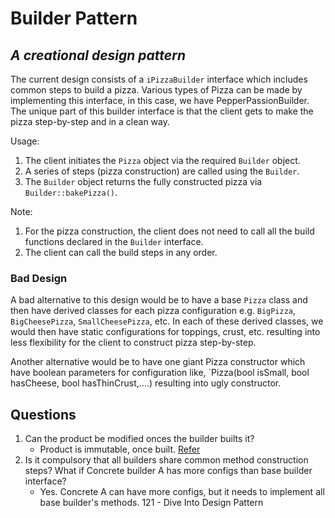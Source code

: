
# Builder Pattern

## _A creational design pattern_

The current design consists of a `iPizzaBuilder` interface which includes common steps to build a pizza. Various types of Pizza can be made by implementing this interface, in this case, we have PepperPassionBuilder.
The unique part of this builder interface is that the client gets to make the pizza step-by-step and in a clean way.

Usage:

1. The client initiates the `Pizza` object via the required `Builder` object.
2. A series of steps (pizza construction) are called using the `Builder`.
3. The `Builder` object returns the fully constructed pizza via `Builder::bakePizza()`.

Note:

1. For the pizza construction, the client does not need to call all the build functions declared in the `Builder` interface.
2. The client can call the build steps in any order.

### Bad Design

A bad alternative to this design would be to have a base `Pizza` class and then have derived classes for each pizza configuration e.g. `BigPizza`, `BigCheesePizza`, `SmallCheesePizza`, etc. In each of these derived classes, we would then have static configurations for toppings, crust, etc. resulting into less flexibility for the client to construct pizza step-by-step.

Another alternative would be to have one giant Pizza constructor which have boolean parameters for configuration like,
`Pizza(bool isSmall, bool hasCheese, bool hasThinCrust,....) resulting into ugly constructor.

## Questions
1. Can the product be modified onces the builder builts it?
   - Product is immutable, once built. [Refer](https://stackoverflow.com/a/1953567)
2. Is it compulsory that all builders share common method construction steps? What if Concrete builder A has more configs than base builder interface?
   - Yes. Concrete A can have more configs, but it needs to implement all base builder's methods. 121 - Dive Into Design Pattern